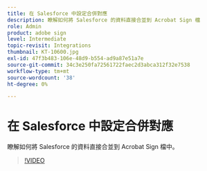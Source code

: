 ```yaml
---
title: 在 Salesforce 中設定合併對應
description: 瞭解如何將 Salesforce 的資料直接合並到 Acrobat Sign 檔
role: Admin
product: adobe sign
level: Intermediate
topic-revisit: Integrations
thumbnail: KT-10600.jpg
exl-id: 47f3b483-106e-48d9-b554-ad9a87e51a7e
source-git-commit: 34c3e250fa72561722faec2d3abca312f32e7538
workflow-type: tm+mt
source-wordcount: '38'
ht-degree: 0%

---
```


# 在 Salesforce 中設定合併對應

瞭解如何將 Salesforce 的資料直接合並到 Acrobat Sign 檔中。

>[!VIDEO](https://video.tv.adobe.com/v/3409412?hidetitle=true)
